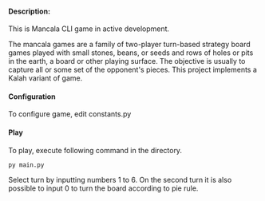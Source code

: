 #### Description:
This is Mancala CLI game in active development.

The mancala games are a family of two-player turn-based strategy board games played with small stones, beans, or seeds and rows of holes or pits in the earth, a board or other playing surface. The objective is usually to capture all or some set of the opponent's pieces. This project implements a Kalah variant of game.


#### Configuration
To configure game, edit constants.py

#### Play
To play, execute following command in the directory. 
```
py main.py
```
Select turn by inputting numbers 1 to 6. On the second turn it is also possible to input 0 to turn the board according to pie rule.
